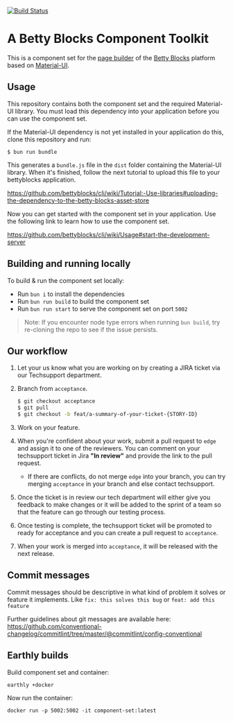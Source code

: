 [![Build Status](https://travis-ci.org/bettyblocks/material-ui-component-set.svg?branch=master)](https://travis-ci.org/bettyblocks/material-ui-component-set)

# A Betty Blocks Component Toolkit

This is a component set for the [page builder](https://blog.bettyblocks.com/webinar-page-builder-part-1) of the [Betty Blocks](https://www.bettyblocks.com) platform based on [Material-UI](https://material-ui.com).

## Usage

This repository contains both the component set and the required Material-UI library. You must load this dependency into your application before you can use the component set.

If the Material-UI dependency is not yet installed in your application do this, clone this repository and run:

`$ bun run bundle`

This generates a `bundle.js` file in the `dist` folder containing the Material-UI library. When it's finished, follow the next tutorial to upload this file to your bettyblocks application.

https://github.com/bettyblocks/cli/wiki/Tutorial:-Use-libraries#uploading-the-dependency-to-the-betty-blocks-asset-store

Now you can get started with the component set in your application. Use the following link to learn how to use the component set.

https://github.com/bettyblocks/cli/wiki/Usage#start-the-development-server

## Building and running locally

To build & run the component set locally:

- Run `bun i` to install the dependencies
- Run `bun run build` to build the component set
- Run `bun run start` to serve the component set on port `5002`

> Note: If you encounter node type errors when running `bun build`, try re-cloning the repo to see if the issue persists.

## Our workflow

1.  Let your us know what you are working on by creating a JIRA ticket via our Techsupport department.

2.  Branch from `acceptance`.

    ```bash
    $ git checkout acceptance
    $ git pull
    $ git checkout -b feat/a-summary-of-your-ticket-{STORY-ID}
    ```

3.  Work on your feature. 

4.  When you're confident about your work, submit a pull request to `edge` and assign it to one of the reviewers. You can comment on your techsupport ticket in Jira **"In review"** and provide the link to the pull request.

    - If there are conflicts, do not merge `edge` into your branch, you can try merging `acceptance` in your branch and else contact techsupport.

5.  Once the ticket is in review our tech department will either give you feedback to make changes or it will be added to the sprint of a team so that the feature can go through our testing process.

6.  Once testing is complete, the techsupport ticket will be promoted to ready for acceptance and you can create a pull request to `acceptance`.

7.  When your work is merged into `acceptance`, it will be released with the next release.

## Commit messages

Commit messages should be descriptive in what kind of problem it solves or feature it implements.
Like `fix: this solves this bug` or `feat: add this feature`

Further guidelines about git messages are available here: https://github.com/conventional-changelog/commitlint/tree/master/@commitlint/config-conventional

## Earthly builds

Build component set and container:

```earthly +docker```

Now run the container:

```docker run -p 5002:5002 -it component-set:latest```